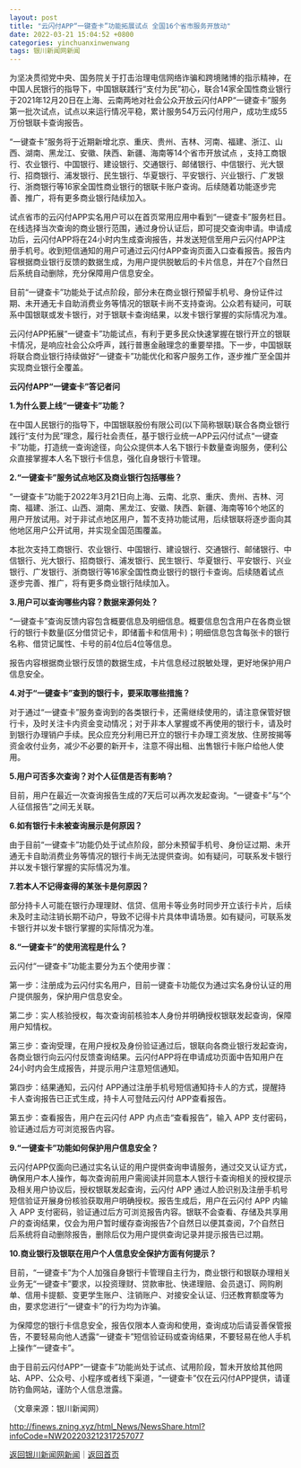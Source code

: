 ```yaml
---
layout: post
title: "云闪付APP“一键查卡”功能拓展试点 全国16个省市服务开放动"
date: 2022-03-21 15:04:52 +0800
categories: yinchuanxinwenwang
tags: 银川新闻网新闻
---
```

<p>为坚决贯彻党中央、国务院关于打击治理电信网络诈骗和跨境赌博的指示精神，在中国人民银行的指导下，中国银联践行“支付为民”初心，联合14家全国性商业银行于2021年12月20日在上海、云南两地对社会公众开放云闪付APP“一键查卡”服务第一批次试点，试点以来运行情况平稳，累计服务54万云闪付用户，成功生成55万份银联卡查询报告。 </p>
 <p>“一键查卡”服务将于近期新增北京、重庆、贵州、吉林、河南、福建、浙江、山西、湖南、黑龙江、安徽、陕西、新疆、海南等14个省市开放试点 ，支持工商银行、农业银行、中国银行、建设银行、交通银行、邮储银行、中信银行、光大银行、招商银行、浦发银行、民生银行、华夏银行、平安银行、兴业银行、广发银行、浙商银行等16家全国性商业银行的银联卡账户查询。后续随着功能逐步完善、推广，将有更多商业银行陆续加入。</p>
 <p>试点省市的云闪付APP实名用户可以在首页常用应用中看到“一键查卡”服务栏目。在线选择当次查询的商业银行范围，通过身份认证后，即可提交查询申请。申请成功后，云闪付APP将在24小时内生成查询报告，并发送短信至用户云闪付APP注册手机号。收到短信通知的用户可通过云闪付APP查询页面入口查看报告。报告内容根据商业银行反馈的数据生成，为用户提供脱敏后的卡片信息，并在7个自然日后系统自动删除，充分保障用户信息安全。</p>
 <p>目前“一键查卡”功能处于试点阶段，部分未在商业银行预留手机号、身份证件过期、未开通无卡自助消费业务等情况的银联卡尚不支持查询。公众若有疑问，可联系中国银联或发卡银行，对于银联卡查询结果，以发卡银行掌握的实际情况为准。</p>
 <p>云闪付APP拓展“一键查卡”功能试点，有利于更多民众快速掌握在银行开立的银联卡情况，是响应社会公众呼声，践行普惠金融理念的重要举措。下一步，中国银联将联合商业银行持续做好“一键查卡”功能优化和客户服务工作，逐步推广至全国并实现商业银行全覆盖。</p>
 <p><strong>云闪付APP“一键查卡”答记者问</strong></p>
 <p><strong>1.为什么要上线“一键查卡”功能？</strong></p>
 <p>在中国人民银行的指导下，中国银联股份有限公司(以下简称银联)联合各商业银行践行“支付为民”理念，履行社会责任，基于银行业统一APP云闪付试点“一键查卡”功能，打造统一查询途径，向公众提供本人名下银行卡数量查询服务，便利公众直接掌握本人名下银行卡信息，强化自身银行卡管理。</p>
 <p><strong>2.“一键查卡”服务试点地区及商业银行包括哪些？</strong></p>
 <p>“一键查卡”功能于2022年3月21日向上海、云南、北京、重庆、贵州、吉林、河南、福建、浙江、山西、湖南、黑龙江、安徽、陕西、新疆、海南等16个地区的用户开放试用。对于非试点地区用户，暂不支持功能试用，后续银联将逐步面向其他地区用户公开试用，并实现全国范围覆盖。</p>
 <p>本批次支持工商银行、农业银行、中国银行、建设银行、交通银行、邮储银行、中信银行、光大银行、招商银行、浦发银行、民生银行、华夏银行、平安银行、兴业银行、广发银行、浙商银行等16家全国性商业银行的银行卡查询。后续随着试点逐步完善、推广，将有更多商业银行陆续加入。</p>
 <p><strong>3.用户可以查询哪些内容？数据来源何处？</strong></p>
 <p>“一键查卡”查询反馈内容包含概要信息及明细信息。概要信息包含用户在各商业银行的银行卡数量(区分借贷记卡，即储蓄卡和信用卡)；明细信息包含每张卡的银行名称、借贷记属性、卡号的前4位后4位等信息。</p>
 <p>报告内容根据商业银行反馈的数据生成，卡片信息经过脱敏处理，更好地保护用户信息安全。</p>
 <p><strong>4.对于“一键查卡”查到的银行卡，要采取哪些措施？</strong></p>
 <p>对于通过“一键查卡”服务查询到的各类银行卡，还需继续使用的，请注意保管好银行卡，及时关注卡内资金变动情况；对于非本人掌握或不再使用的银行卡，请及时到银行办理销户手续。民众应充分利用已开立的银行卡办理工资发放、住房按揭等资金收付业务，减少不必要的新开卡，注意不得出租、出售银行卡账户给他人使用。</p>
 <p><strong>5.用户可否多次查询？对个人征信是否有影响？</strong></p>
 <p>目前，用户在最近一次查询报告生成的7天后可以再次发起查询。“一键查卡”与“个人征信报告”之间无关联。</p>
 <p><strong>6.如有银行卡未被查询展示是何原因？</strong></p>
 <p>由于目前“一键查卡”功能仍处于试点阶段，部分未预留手机号、身份证过期、未开通无卡自助消费业务等情况的银行卡尚无法提供查询。如有疑问，可联系发卡银行并以发卡银行掌握的实际情况为准。</p>
 <p><strong>7.若本人不记得查得的某张卡是何原因？</strong></p>
 <p>部分持卡人可能在银行办理理财、信贷、信用卡等业务时同步开立该行卡片，后续未及时主动注销长期不动户，导致不记得卡片具体申请场景。如有疑问，可联系发卡银行并以发卡银行掌握的实际情况为准。</p>
 <p><strong>8.“一键查卡”的使用流程是什么？</strong></p>
 <p>云闪付“一键查卡”功能主要分为五个使用步骤：</p>
 <p>第一步：注册成为云闪付实名用户，目前一键查卡功能仅为通过实名身份认证的用户提供服务，保护用户信息安全。</p>
 <p>第二步：实人核验授权，每次查询前核验本人身份并明确授权银联发起查询，保障用户知情权。</p>
 <p>第三步：查询受理，在用户授权及身份验证通过后，银联向各商业银行发起查询，各商业银行向云闪付反馈查询结果。云闪付APP将在申请成功页面中告知用户在24小时内会生成报告，并提示用户注意短信通知。</p>
 <p>第四步：结果通知，云闪付 APP通过注册手机号短信通知持卡人的方式，提醒持卡人查询报告已正式生成，持卡人可登陆云闪付 APP查看报告。</p>
 <p>第五步：查看报告，用户在云闪付 APP 内点击“查看报告”，输入 APP 支付密码，验证通过后方可浏览报告内容。</p>
 <p><strong>9.“一键查卡”功能如何保护用户信息安全？</strong></p>
 <p>云闪付APP仅面向已通过实名认证的用户提供查询申请服务，通过交叉认证方式，确保用户本人操作，每次查询前用户需阅读并同意本人银行卡查询相关的授权提示及相关用户协议后，授权银联发起查询，云闪付 APP 通过人脸识别及注册手机号短信验证开展身份核验获取用户明确授权。报告生成后，用户在云闪付 APP 内输入 APP 支付密码，验证通过后方可浏览报告内容。银联不会查看、存储及共享用户的查询结果，仅会为用户暂时缓存查询报告7个自然日以便其查阅，7个自然日后系统将自动删除报告，删除后仅为用户提供查询记录并提示报告已过期。</p>
 <p><strong>10.商业银行及银联在用户个人信息安全保护方面有何提示？</strong></p>
 <p>目前，“一键查卡”为个人加强自身银行卡管理自主行为，商业银行和银联办理相关业务无“一键查卡”要求，以投资理财、贷款审批、快递理赔、会员退订、网购刷单、信用卡提额、变更学生账户、注销账户、对接安全认证、归还教育额度等为由，要求您进行“一键查卡”的行为均为诈骗。</p>
 <p>为保障您的银行卡信息安全，报告仅限本人查询和使用，查询成功后请妥善保管报告，不要轻易向他人透露“一键查卡”短信验证码或查询结果，不要轻易在他人手机上操作“一键查卡”。</p>
 <p>由于目前云闪付APP“一键查卡”功能尚处于试点、试用阶段，暂未开放给其他网站、APP、公众号、小程序或者线下渠道，“一键查卡”仅在云闪付APP提供，请谨防钓鱼网站，谨防个人信息泄露。</p><p class="em_media">（文章来源：银川新闻网）</p>

<http://finews.zning.xyz/html_News/NewsShare.html?infoCode=NW202203212317257077>

[返回银川新闻网新闻](//finews.withounder.com/category/yinchuanxinwenwang.html)｜[返回首页](//finews.withounder.com/)